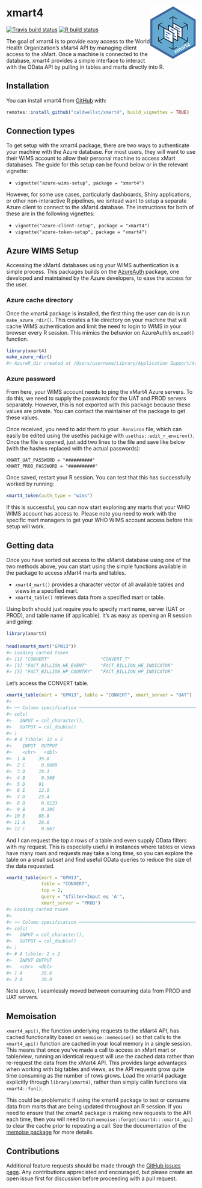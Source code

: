 
<!-- README.md is generated from README.Rmd. Please edit that file -->

# xmart4 <a href='https://github.com/caldwellst/xmart4'><img src='man/figures/logo.png' align="right" height="139" /></a>

<!-- badges: start -->

[![Travis build
status](https://travis-ci.com/caldwellst/xmart4.svg?branch=master)](https://travis-ci.com/caldwellst/xmart4)
[![R build
status](https://github.com/caldwellst/xmart4/workflows/R-CMD-check/badge.svg)](https://github.com/caldwellst/xmart4/actions)
<!-- badges: end -->

The goal of xmart4 is to provide easy access to the World Health
Organization’s xMart4 API by managing client access to the xMart. Once a
machine is connected to the database, xmart4 provides a simple interface
to interact with the OData API by pulling in tables and marts directly
into R.

## Installation

You can install xmart4 from [GitHub](https://github.com/) with:

``` r
remotes::install_github("caldwellst/xmart4", build_vignettes = TRUE)
```

## Connection types

To get setup with the xmart4 package, there are two ways to authenticate
your machine with the Azure database. For most users, they will want to
use their WIMS account to allow their personal machine to access xMart
databases. The guide for this setup can be found below or in the
relevant vignette:

-   `vignette("azure-wims-setup", package = "xmart4")`

However, for some use cases, particularly dashboards, Shiny
applications, or other non-interactive R pipelines, we isntead want to
setup a separate Azure client to connect to the xMart4 database. The
instructions for both of these are in the following vignettes:

-   `vignette("azure-client-setup", package = "xmart4")`
-   `vignette("azure-token-setup", package = "xmart4")`

## Azure WIMS Setup

Accessing the xMart4 databases using your WIMS authentication is a
simple process. This packages builds on the
[AzureAuth](https://github.com/Azure/AzureAuth) package, one developed
and maintained by the Azure developers, to ease the access for the user.

### Azure cache directory

Once the xmart4 package is installed, the first thing the user can do is
run `make_azure_rdir()`. This creates a file directory on your machine
that will cache WIMS authentication and limit the need to login to WIMS
in your browser every R session. This mimics the behavior on AzureAuth’s
`onLoad()` function.

``` r
library(xmart4)
make_azure_rdir()
#> AzureR_dir created at /Users/username/Library/Application Support/AzureR
```

### Azure password

From here, your WIMS account needs to ping the xMart4 Azure servers. To
do this, we need to supply the passwords for the UAT and PROD servers
separately. However, this is not exported with this package because
these values are private. You can contact the maintainer of the package
to get these values.

Once received, you need to add them to your `.Renviron` file, which can
easily be edited using the usethis package with
`usethis::edit_r_environ()`. Once the file is opened, just add two lines
to the file and save like below (with the hashes replaced with the
actual passwords):

    XMART_UAT_PASSWORD = "##########"
    XMART_PROD_PASSWORD = "##########"

Once saved, restart your R session. You can test that this has
successfully worked by running:

``` r
xmart4_token(auth_type = "wims")
```

If this is successful, you can now start exploring any marts that your
WHO WIMS account has access to. Please note you need to work with the
specific mart managers to get your WHO WIMS account access before this
setup will work.

## Getting data

Once you have sorted out access to the xMart4 database using one of the
two methods above, you can start using the simple functions available in
the package to access xMart4 marts and tables.

-   `xmart4_mart()` provides a character vector of all available tables
    and views in a specified mart.
-   `xmart4_table()` retrieves data from a specified mart or table.

Using both should just require you to specify mart name, server (UAT or
PROD), and table name (if applicable). It’s as easy as opening an R
session and going:

``` r
library(xmart4)

head(xmart4_mart("GPW13"))
#> Loading cached token
#> [1] "CONVERT"                   "CONVERT_T"                
#> [3] "FACT_BILLION_HE_EVENT"     "FACT_BILLION_HE_INDICATOR"
#> [5] "FACT_BILLION_HP_COUNTRY"   "FACT_BILLION_HP_INDICATOR"
```

Let’s access the CONVERT table.

``` r
xmart4_table(mart = "GPW13", table = "CONVERT", xmart_server = "UAT")
#> 
#> ── Column specification ────────────────────────────────────────────────────────
#> cols(
#>   INPUT = col_character(),
#>   OUTPUT = col_double()
#> )
#> # A tibble: 12 x 2
#>    INPUT  OUTPUT
#>    <chr>   <dbl>
#>  1 A     39.0   
#>  2 C      0.0689
#>  3 D     19.1   
#>  4 B      0.568 
#>  5 D     91     
#>  6 E     12.9   
#>  7 D     23.4   
#>  8 B      0.0123
#>  9 B      0.195 
#> 10 E     88.8   
#> 11 A     28.6   
#> 12 C      0.667
```

And I can request the top *n* rows of a table and even supply OData
filters with my request. This is especially useful in instances where
tables or views have many rows and requests may take a long time, so you
can explore the table on a small subset and find useful OData queries to
reduce the size of the data requested.

``` r
xmart4_table(mart = "GPW13",
             table = "CONVERT",
             top = 2,
             query = "$filter=Input eq 'A'",
             xmart_server = "PROD")
#> Loading cached token
#> 
#> ── Column specification ────────────────────────────────────────────────────────
#> cols(
#>   INPUT = col_character(),
#>   OUTPUT = col_double()
#> )
#> # A tibble: 2 x 2
#>   INPUT OUTPUT
#>   <chr>  <dbl>
#> 1 A       28.6
#> 2 A       39.0
```

Note above, I seamlessly moved between consuming data from PROD and UAT
servers.

## Memoisation

`xmart4_api()`, the function underlying requests to the xMart4 API, has
cached functionality based on `memoise::memeoise()` so that calls to the
`xmart4_api()` function are cached in your local memory in a single
session. This means that once you’ve made a call to access an xMart mart
or table/view, running an identical request will use the cached data
rather than re-request the data from the xMart4 API. This provides large
advantages when working with big tables and views, as the API requests
grow quite time consuming as the number of rows grows. Load the xmart4
package explicitly through `library(xmart4)`, rather than simply callin
functions via `xmart4::fun()`.

This could be problematic if using the xmart4 package to test or consume
data from marts that are being updated throughout an R session. If you
need to ensure that the xmart4 package is making new requests to the API
each time, then you will need to run
`memoise::forget(xmart4:::xmart4_api)` to clear the cache prior to
repeating a call. See the documentation of the [memoise
package](https://github.com/r-lib/memoise) for more details.

## Contributions

Additional feature requests should be made through the [GitHub issues
page](https://github.com/caldwellst/xmart4/issues). Any contributions
appreciated and encouraged, but please create an open issue first for
discussion before proceeding with a pull request.
